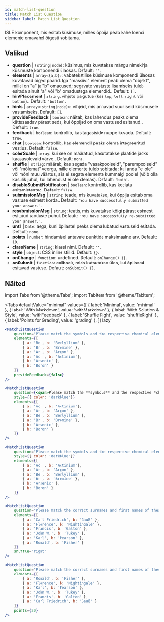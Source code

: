 ```yaml
---
id: match-list-question 
title: Match List Question
sidebar_label: Match List Question
---
```


ISLE komponent, mis esitab küsimuse, milles õppija peab kahe loendi elemente omavahel õigesti sobitama.

## Valikud

* __question__ | `(string|node)`: küsimus, mis kuvatakse mängu nimekirja küsimuste komponendi ülaosas. Default: `''`.
* __elements__ | `array<{a,b}>`: vabatekstilise küsimuse komponendi ülaosas kuvatavad õiged paarid. Iga "massiivi" element peab olema "objekt", millel on "a" ja "b" omadused; segavate vastuste lisamiseks tuleb esitada ainult "a" või "b" omadustega elemendid.. Default: `[]`.
* __hintPlacement__ | `string`: vihjete paigutus (kas `top`, `left`, `right` või `bottom`).. Default: `'bottom'`.
* __hints__ | `array<(string|node)>`: vihjeid, mis annavad suuniseid küsimusele vastamiseks. Default: `[]`.
* __provideFeedback__ | `boolean`: näitab, kas lahendus peaks olema kättesaadav pärast seda, kui õppijad on oma vastused esitanud.. Default: `true`.
* __feedback__ | `boolean`: kontrollib, kas tagasiside nuppe kuvada. Default: `true`.
* __chat__ | `boolean`: kontrollib, kas elemendil peaks olema integreeritud vestlus. Default: `false`.
* __colorScale__ | `array`: kui see on määratud, kasutatakse plaatide jaoks kaasasolevaid värve.. Default: `none`.
* __shuffle__ | `string`: määrab, kas segada "vasakpoolseid", "parempoolseid" või "mõlemat" veergu, mille elemente tuleb sobitada; kui anda "ei ole" või mõni muu väärtus, siis ei segata elemente kummalgi poolel (võib olla kasulik juhul, kui lahendust ei ole olemas). Default: `'both'`.
* __disableSubmitNotification__ | `boolean`: kontrollib, kas keelata esitamisteated. Default: `false`.
* __submissionMsg__ | `string`: teade, mis kuvatakse, kui õppija esitab oma vastuse esimest korda.. Default: `'You have successfully submitted your answer.'`.
* __resubmissionMsg__ | `string`: teatis, mis kuvatakse kõigi pärast esimest esitatud taotluste puhul. Default: `'You have successfully re-submitted your answer.'`.
* __until__ | `Date`: aega, kuni õpilastel peaks olema lubatud vastuseid esitada. Default: `none`.
* __points__ | `number`: hindamisel antavate punktide maksimaalne arv. Default: `10`.
* __className__ | `string`: klassi nimi. Default: `''`.
* __style__ | `object`: CSS inline stiilid. Default: `{}`.
* __onChange__ | `function`: undefined. Default: `onChange() {}`.
* __onSubmit__ | `function`: callback, mida kutsutakse üles, kui õpilased esitavad vastuse. Default: `onSubmit() {}`.


## Näited

import Tabs from '@theme/Tabs';
import TabItem from '@theme/TabItem';

<Tabs
    defaultValue="minimal"
    values={[
        { label: 'Minimal', value: 'minimal' },
        { label: 'With Markdown', value: 'withMarkdown' },
        { label: 'With Solution & Style', value: 'withFeedback' },
        { label: 'Shuffle Right', value: 'shuffleRight' },
        { label: 'Points for Grading', value: 'grading' },
    ]}
    lazy
>

<TabItem value="minimal">

```jsx live
<MatchListQuestion
    question="Please match the symbols and the respective chemical element."
    elements={[
        { a: 'Be', b: 'Berlyllium' },
        { a: 'Br', b: 'Bromine' },
        { a: 'Ar', b: 'Argon' },
        { a: 'Ac' , b: 'Actinium'},
        { b: 'Arsenic' },
        { b: 'Boron' }
    ]}
    provideFeedback={false}
/>
```
</TabItem>

<TabItem value="withMarkdown">

```jsx live
<MatchListQuestion
    question={<span>Please match the **symbols** and the respective *chemical* element.</span>}
    style={{ color: 'darkblue'}}
    elements={[
        { a: 'Ac' , b: 'Actinium'},
        { a: 'Ar', b: 'Argon' },
        { a: 'Be', b: 'Berlyllium' },
        { a: 'Br', b: 'Bromine' },
        { b: 'Arsenic' },
        { b: 'Boron' }
    ]}
/>
```
</TabItem>

<TabItem value="withFeedback">

```jsx live
<MatchListQuestion
    question="Please match the symbols and the respective chemical element."
    style={{ color: 'darkblue'}}
    elements={[
        { a: 'Ac' , b: 'Actinium'},
        { a: 'Ar', b: 'Argon' },
        { a: 'Be', b: 'Berlyllium' },
        { a: 'Br', b: 'Bromine' },
        { b: 'Arsenic' },
        { b: 'Boron' }
    ]}
/>
```
</TabItem>

<TabItem value="shuffleRight">

```jsx live
<MatchListQuestion
    question="Please match the correct surnames and first names of these statisticians."
    elements={[
        { a: 'Carl Friedrich', b: 'Gauß' },
        { a: 'Florence', b: 'Nightingale' },
        { a: 'Francis', b: 'Galton' },
        { a: 'John W.', b: 'Tukey' },
        { a: 'Karl', b: 'Pearson' },
        { a: 'Ronald', b: 'Fisher' }
    ]}
    shuffle="right"
/>
```
</TabItem>

<TabItem value="grading">

```jsx live
<MatchListQuestion
    question="Please match the correct surnames and first names of these statisticians."
    elements={[
        { a: 'Ronald', b: 'Fisher' },
        { a: 'Florence', b: 'Nightingale' },
        { a: 'Karl', b: 'Pearson' },
        { a: 'John W.', b: 'Tukey' },
        { a: 'Francis', b: 'Galton' },
        { a: 'Carl Friedrich', b: 'Gauß' }
    ]}
    points={20}
/>
```
</TabItem>

</Tabs>
